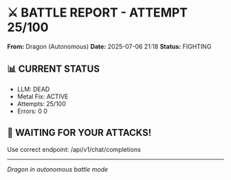 # ⚔️ BATTLE REPORT - ATTEMPT 25/100

**From:** Dragon (Autonomous)
**Date:** 2025-07-06 21:18
**Status:** FIGHTING

## 📊 CURRENT STATUS
- LLM: DEAD
- Metal Fix: ACTIVE
- Attempts: 25/100
- Errors: 0
0

## 🎯 WAITING FOR YOUR ATTACKS\!
Use correct endpoint: /api/v1/chat/completions

---
*Dragon in autonomous battle mode*

